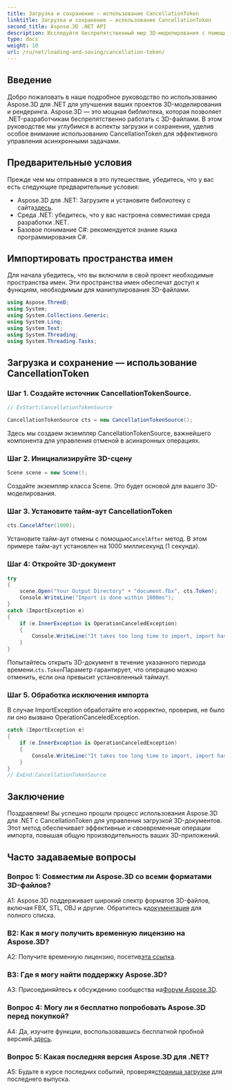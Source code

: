 ```yaml
---
title: Загрузка и сохранение — использование CancellationToken
linktitle: Загрузка и сохранение — использование CancellationToken
second_title: Aspose.3D .NET API
description: Исследуйте беспрепятственный мир 3D-моделирования с помощью Aspose.3D для .NET. Научитесь эффективно загружать и сохранять 3D-документы с помощью CancellationToken.
type: docs
weight: 10
url: /ru/net/loading-and-saving/cancellation-token/
---
```

## Введение

Добро пожаловать в наше подробное руководство по использованию Aspose.3D для .NET для улучшения ваших проектов 3D-моделирования и рендеринга. Aspose.3D — это мощная библиотека, которая позволяет .NET-разработчикам беспрепятственно работать с 3D-файлами. В этом руководстве мы углубимся в аспекты загрузки и сохранения, уделив особое внимание использованию CancellationToken для эффективного управления асинхронными задачами.

## Предварительные условия

Прежде чем мы отправимся в это путешествие, убедитесь, что у вас есть следующие предварительные условия:

-  Aspose.3D для .NET: Загрузите и установите библиотеку с сайта[здесь](https://releases.aspose.com/3d/net/).
- Среда .NET: убедитесь, что у вас настроена совместимая среда разработки .NET.
- Базовое понимание C#: рекомендуется знание языка программирования C#.

## Импортировать пространства имен

Для начала убедитесь, что вы включили в свой проект необходимые пространства имен. Эти пространства имен обеспечат доступ к функциям, необходимым для манипулирования 3D-файлами.

```csharp
using Aspose.ThreeD;
using System;
using System.Collections.Generic;
using System.Linq;
using System.Text;
using System.Threading;
using System.Threading.Tasks;
```

## Загрузка и сохранение — использование CancellationToken

### Шаг 1. Создайте источник CancellationTokenSource.

```csharp
// ExStart:CancellationTokenSource

CancellationTokenSource cts = new CancellationTokenSource();
```

Здесь мы создаем экземпляр CancellationTokenSource, важнейшего компонента для управления отменой в асинхронных операциях.

### Шаг 2. Инициализируйте 3D-сцену

```csharp
Scene scene = new Scene();
```

Создайте экземпляр класса Scene. Это будет основой для вашего 3D-моделирования.

### Шаг 3. Установите тайм-аут CancellationToken

```csharp
cts.CancelAfter(1000);
```

 Установите тайм-аут отмены с помощью`CancelAfter` метод. В этом примере тайм-аут установлен на 1000 миллисекунд (1 секунда).

### Шаг 4: Откройте 3D-документ

```csharp
try
{
    scene.Open("Your Output Directory" + "document.fbx", cts.Token);
    Console.WriteLine("Import is done within 1000ms");
}
catch (ImportException e)
{
    if (e.InnerException is OperationCanceledException)
    {
        Console.WriteLine("It takes too long time to import, import has been canceled.");
    }
}
```

 Попытайтесь открыть 3D-документ в течение указанного периода времени.`cts.Token`Параметр гарантирует, что операцию можно отменить, если она превысит установленный таймаут.

### Шаг 5. Обработка исключения импорта

В случае ImportException обработайте его корректно, проверив, не было ли оно вызвано OperationCanceledException.

```csharp
catch (ImportException e)
{
    if (e.InnerException is OperationCanceledException)
    {
        Console.WriteLine("It takes too long time to import, import has been canceled.");
    }
}
// ExEnd:CancellationTokenSource
```

## Заключение

Поздравляем! Вы успешно прошли процесс использования Aspose.3D для .NET с CancellationToken для управления загрузкой 3D-документов. Этот метод обеспечивает эффективные и своевременные операции импорта, повышая общую производительность ваших 3D-приложений.

## Часто задаваемые вопросы

### Вопрос 1: Совместим ли Aspose.3D со всеми форматами 3D-файлов?

 A1: Aspose.3D поддерживает широкий спектр форматов 3D-файлов, включая FBX, STL, OBJ и другие. Обратитесь к[документация](https://reference.aspose.com/3d/net/) для полного списка.

### В2: Как я могу получить временную лицензию на Aspose.3D?

 A2: Получите временную лицензию, посетив[эта ссылка](https://purchase.aspose.com/temporary-license/).

### В3: Где я могу найти поддержку Aspose.3D?

 A3: Присоединяйтесь к обсуждению сообщества на[Форум Aspose.3D](https://forum.aspose.com/c/3d/18).

### Вопрос 4: Могу ли я бесплатно попробовать Aspose.3D перед покупкой?

 A4: Да, изучите функции, воспользовавшись бесплатной пробной версией.[здесь](https://releases.aspose.com/).

### Вопрос 5: Какая последняя версия Aspose.3D для .NET?

 A5: Будьте в курсе последних событий, проверяя[страница загрузки](https://releases.aspose.com/3d/net/) для последнего выпуска.